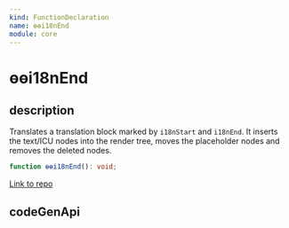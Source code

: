 ```yaml
---
kind: FunctionDeclaration
name: ɵɵi18nEnd
module: core
---
```


# ɵɵi18nEnd

## description

Translates a translation block marked by `i18nStart` and `i18nEnd`. It inserts the text/ICU nodes
into the render tree, moves the placeholder nodes and removes the deleted nodes.

```ts
function ɵɵi18nEnd(): void;
```

[Link to repo](https://github.com/timdeschryver/angular/blob/master/packages/core/src/render3/i18n.ts#L696-L703)

## codeGenApi
